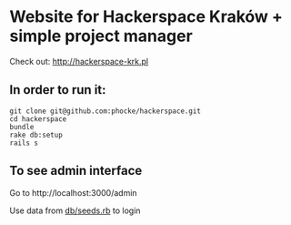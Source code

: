 # Website for Hackerspace Kraków + simple project manager

 Check out: http://hackerspace-krk.pl

## In order to run it:

    git clone git@github.com:phocke/hackerspace.git
    cd hackerspace
    bundle
    rake db:setup
    rails s

## To see admin interface

  Go to http://localhost:3000/admin

  Use data from [db/seeds.rb](https://github.com/phocke/hackerspace/blob/master/db/seeds.rb) to login
